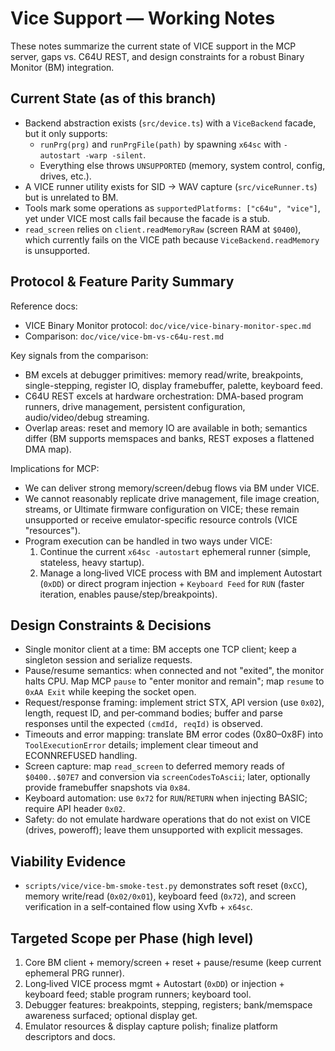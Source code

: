 # Vice Support — Working Notes

These notes summarize the current state of VICE support in the MCP server, gaps vs. C64U REST, and design constraints for a robust Binary Monitor (BM) integration.

## Current State (as of this branch)

- Backend abstraction exists (`src/device.ts`) with a `ViceBackend` facade, but it only supports:
  - `runPrg(prg)` and `runPrgFile(path)` by spawning `x64sc` with `-autostart -warp -silent`.
  - Everything else throws `UNSUPPORTED` (memory, system control, config, drives, etc.).
- A VICE runner utility exists for SID → WAV capture (`src/viceRunner.ts`) but is unrelated to BM.
- Tools mark some operations as `supportedPlatforms: ["c64u", "vice"]`, yet under VICE most calls fail because the facade is a stub.
- `read_screen` relies on `client.readMemoryRaw` (screen RAM at `$0400`), which currently fails on the VICE path because `ViceBackend.readMemory` is unsupported.

## Protocol & Feature Parity Summary

Reference docs:

- VICE Binary Monitor protocol: `doc/vice/vice-binary-monitor-spec.md`
- Comparison: `doc/vice/vice-bm-vs-c64u-rest.md`

Key signals from the comparison:

- BM excels at debugger primitives: memory read/write, breakpoints, single-stepping, register IO, display framebuffer, palette, keyboard feed.
- C64U REST excels at hardware orchestration: DMA-based program runners, drive management, persistent configuration, audio/video/debug streaming.
- Overlap areas: reset and memory IO are available in both; semantics differ (BM supports memspaces and banks, REST exposes a flattened DMA map).

Implications for MCP:

- We can deliver strong memory/screen/debug flows via BM under VICE.
- We cannot reasonably replicate drive management, file image creation, streams, or Ultimate firmware configuration on VICE; these remain unsupported or receive emulator-specific resource controls (VICE "resources").
- Program execution can be handled in two ways under VICE:
  1) Continue the current `x64sc -autostart` ephemeral runner (simple, stateless, heavy startup).
  2) Manage a long‑lived VICE process with BM and implement Autostart (`0xDD`) or direct program injection + `Keyboard Feed` for `RUN` (faster iteration, enables pause/step/breakpoints).

## Design Constraints & Decisions

- Single monitor client at a time: BM accepts one TCP client; keep a singleton session and serialize requests.
- Pause/resume semantics: when connected and not "exited", the monitor halts CPU. Map MCP `pause` to "enter monitor and remain"; map `resume` to `0xAA Exit` while keeping the socket open.
- Request/response framing: implement strict STX, API version (use `0x02`), length, request ID, and per‑command bodies; buffer and parse responses until the expected `(cmdId, reqId)` is observed.
- Timeouts and error mapping: translate BM error codes (0x80–0x8F) into `ToolExecutionError` details; implement clear timeout and ECONNREFUSED handling.
- Screen capture: map `read_screen` to deferred memory reads of `$0400..$07E7` and conversion via `screenCodesToAscii`; later, optionally provide framebuffer snapshots via `0x84`.
- Keyboard automation: use `0x72` for `RUN`/`RETURN` when injecting BASIC; require API header `0x02`.
- Safety: do not emulate hardware operations that do not exist on VICE (drives, poweroff); leave them unsupported with explicit messages.

## Viability Evidence

- `scripts/vice/vice-bm-smoke-test.py` demonstrates soft reset (`0xCC`), memory write/read (`0x02/0x01`), keyboard feed (`0x72`), and screen verification in a self‑contained flow using Xvfb + `x64sc`.

## Targeted Scope per Phase (high level)

1) Core BM client + memory/screen + reset + pause/resume (keep current ephemeral PRG runner).
2) Long‑lived VICE process mgmt + Autostart (`0xDD`) or injection + keyboard feed; stable program runners; keyboard tool.
3) Debugger features: breakpoints, stepping, registers; bank/memspace awareness surfaced; optional display get.
4) Emulator resources & display capture polish; finalize platform descriptors and docs.

